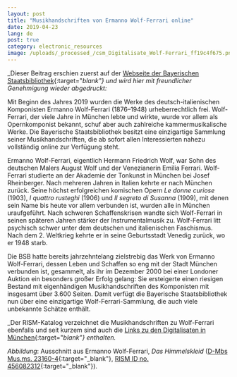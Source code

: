 ```yaml
---
layout: post
title: "Musikhandschriften von Ermanno Wolf-Ferrari online"
date: 2019-04-23
lang: de
post: true
category: electronic_resources
image: /uploads/_processed_/csm_Digitalisate_Wolf-Ferrari_ff19c4f675.png
---
```



_Dieser Beitrag erschien zuerst auf der [Webseite der Bayerischen Staatsbibliothek](https://www.bsb-muenchen.de/en/article/musikhandschriften-von-ermanno-wolf-ferrari-online0-2844/){:target="_blank"} und wird hier mit freundlicher Genehmigung wieder abgedruckt:_

Mit Beginn des Jahres 2019 wurden die Werke des deutsch-italienischen Komponisten Ermanno Wolf-Ferrari (1876–1948) urheberrechtlich frei. Wolf-Ferrari, der viele Jahre in München lebte und wirkte, wurde vor allem als Opernkomponist bekannt, schuf aber auch zahlreiche kammermusikalische Werke. Die Bayerische Staatsbibliothek besitzt eine einzigartige Sammlung seiner Musikhandschriften, die ab sofort allen Interessierten nahezu vollständig online zur Verfügung steht.

Ermanno Wolf-Ferrari, eigentlich Hermann Friedrich Wolf, war Sohn des deutschen Malers August Wolf und der Venezianerin Emilia Ferrari. Wolf-Ferrari studierte an der Akademie der Tonkunst in München bei Josef Rheinberger. Nach mehreren Jahren in Italien kehrte er nach München zurück. Seine höchst erfolgreichen komischen Opern _Le donne curiose_ (1903), _I quattro rusteghi_ (1906) und _Il segreto di Susanna_ (1909), mit denen sein Name bis heute vor allem verbunden ist, wurden alle in München uraufgeführt. Nach schweren Schaffenskrisen wandte sich Wolf-Ferrari in seinen späteren Jahren stärker der Instrumentalmusik zu. Wolf-Ferrari litt psychisch schwer unter dem deutschen und italienischen Faschismus. Nach dem 2. Weltkrieg kehrte er in seine Geburtsstadt Venedig zurück, wo er 1948 starb.

Die BSB hatte bereits jahrzehntelang zielstrebig das Werk von Ermanno Wolf-Ferrari, dessen Leben und Schaffen so eng mit der Stadt München verbunden ist, gesammelt, als ihr im Dezember 2000 bei einer Londoner Auktion ein besonders großer Erfolg gelang: Sie ersteigerte einen riesigen Bestand mit eigenhändigen Musikhandschriften des Komponisten mit insgesamt über 3.600 Seiten. Damit verfügt die Bayerische Staatsbibliothek nun über eine einzigartige Wolf-Ferrari-Sammlung, die auch viele unbekannte Schätze enthält.


_Der RISM-Katalog verzeichnet die Musikhandschriften zu Wolf-Ferrari ebenfalls und seit kurzem sind auch die [Links zu den Digitalisaten in München](https://opac.rism.info/search?View=rism&author=Wolf-ferrari&siglum=D-Mbs){:target="_blank"} enthalten._

_Abbildung_: Ausschnitt aus Ermanno Wolf-Ferrari, _Das Himmelskleid_ ([D-Mbs Mus.ms. 23160-4](http://nbn-resolving.de/urn/resolver.pl?urn=urn:nbn:de:bvb:12-bsb00108321-1){:target="_blank"}, [RISM ID no. 456082312](https://opac.rism.info/search?id=456082312&View=rism){:target="_blank"}).



<script type="text/javascript">var switchTo5x=true;</script><script type="text/javascript" src="http://w.sharethis.com/button/buttons.js"></script><script type="text/javascript">stLight.options({publisher: "9b601438-1ce1-49d8-bfd7-9cff5df54c17", doNotHash: false, doNotCopy: false, hashAddressBar: false});</script>